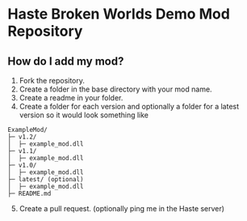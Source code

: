 
# Haste Broken Worlds Demo Mod Repository

## How do I add my mod?

 1. Fork the repository.
 2. Create a folder in the base directory with your mod name.
 3. Create a readme in your folder.
 4. Create a folder for each version and optionally a folder for a latest version so it would look something like

```
ExampleMod/
├─ v1.2/
│  ├─ example_mod.dll
├─ v1.1/
│  ├─ example_mod.dll
├─ v1.0/
│  ├─ example_mod.dll
├─ latest/ (optional)
│  ├─ example_mod.dll
├─ README.md

```

5. Create a pull request. (optionally ping me in the Haste server)
